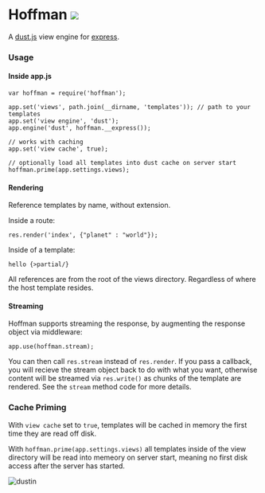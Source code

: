 # Hoffman [![](https://travis-ci.org/diffsky/hoffman.png)](https://travis-ci.org/diffsky/hoffman)

A [dust.js](https://github.com/linkedin/dustjs) view engine for [express](https://github.com/visionmedia/express).

### Usage

#### Inside app.js

```
var hoffman = require('hoffman');

app.set('views', path.join(__dirname, 'templates')); // path to your templates
app.set('view engine', 'dust');
app.engine('dust', hoffman.__express());

// works with caching
app.set('view cache', true);

// optionally load all templates into dust cache on server start
hoffman.prime(app.settings.views);
```

#### Rendering

Reference templates by name, without extension.

Inside a route:

    res.render('index', {"planet" : "world"});
    
Inside of a template:

    hello {>partial/}

All references are from the root of the views directory. Regardless of where the host template resides.

#### Streaming

Hoffman supports streaming the response, by augmenting the response object via middleware:

    app.use(hoffman.stream);
    
You can then call `res.stream` instead of `res.render`. If you pass a callback, you will recieve the stream
object back to do with what you want, otherwise content will be streamed via `res.write()` as chunks of the
template are rendered. See the `stream` method code for more details.


### Cache Priming

With `view cache` set to `true`, templates will be cached in memory the first time they are read off disk.

With `hoffman.prime(app.settings.views)` all templates inside of the view directory
will be read into memeory on server start, meaning no first disk access after the server has started.

![dustin](https://raw.github.com/wiki/diffsky/hoffman/hoffman.jpg)
